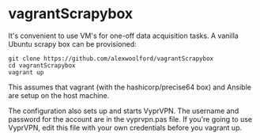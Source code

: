 vagrantScrapybox
================

It's convenient to use VM's for one-off data acquisition tasks. A vanilla Ubuntu scrapy box can be provisioned:

    git clone https://github.com/alexwoolford/vagrantScrapybox
    cd vagrantScrapybox
    vagrant up

This assumes that vagrant (with the hashicorp/precise64 box) and Ansible are setup on the host machine.

The configuration also sets up and starts VyprVPN. The username and password for the account are in the vyprvpn.pas file. If you're going to use VyprVPN, edit this file with your own credentials before you vagrant up.
